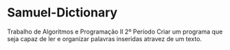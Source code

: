 # Samuel-Dictionary
Trabalho de Algoritmos e Programação II 2º Período
Criar um programa que seja capaz de ler e organizar palavras inseridas atravez de um texto.
